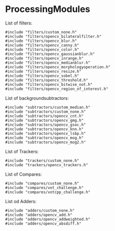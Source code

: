 # ProcessingModules


List of filters:

    #include "filters/custom_none.h"
    #include "filters/opencv_bilateralfilter.h"
    #include "filters/opencv_blur.h"
    #include "filters/opencv_canny.h"
    #include "filters/opencv_color.h"
    #include "filters/opencv_gaussianblur.h"
    #include "filters/opencv_inrange.h"
    #include "filters/opencv_medianblur.h"
    #include "filters/opencv_morphologyoperation.h"
    #include "filters/opencv_resize.h"
    #include "filters/opencv_sobel.h"
    #include "filters/opencv_threshold.h"
    #include "filters/opencv_bitwise_not.h"
    #include "filters/opencv_region_of_interest.h"

List of backgroundsubtractors:

    #include "subtractors/custom_median.h"
    #include "subtractors/custom_none.h"
    #include "subtractors/opencv_cnt.h"
    #include "subtractors/opencv_gmg.h"
    #include "subtractors/opencv_gsoc.h"
    #include "subtractors/opencv_knn.h"
    #include "subtractors/opencv_lsbp.h"
    #include "subtractors/opencv_mog.h"
    #include "subtractors/opencv_mog2.h"

List of Trackers:

    #include "trackers/custom_none.h"
    #include "trackers/opencv_trackers.h"

List of Compares:

    #include "compares/custom_none.h"
    #include "compares/vot_challenge.h"
    #include "compares/votcpp_challenge.h"

List od Adders:

    #include "adders/custom_none.h"
    #include "adders/opencv_add.h"
    #include "adders/opencv_addweighted.h"
    #include "adders/opencv_absdiff.h"
